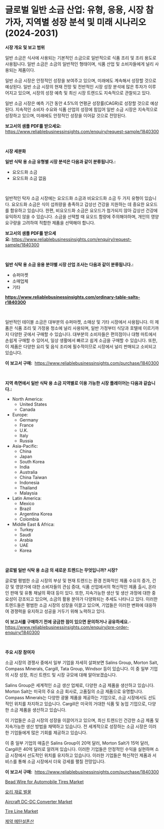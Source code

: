 <p><h1>글로벌 일반 소금 산업: 유형, 응용, 시장 참가자, 지역별 성장 분석 및 미래 시나리오 (2024-2031)</h1></p><p><strong>시장 개요 및 보고 범위</strong></p>
<p><p>일반 소금은 식사에 사용되는 기본적인 소금으로 일반적으로 식품 조리 및 조리 용도로 사용됩니다. 일반 소금은 소금의 일반적인 형태이며, 식품 산업 및 소비자들에게 널리 사용되는 제품이다.</p><p>일반 소금 시장은 안정적인 성장을 보여주고 있으며, 미래에도 계속해서 성장할 것으로 예상된다. 일반 소금 시장의 현재 전망 및 전반적인 시장 성장 분석에 많은 투자가 이루어지고 있으며, 시장의 성장 예측 및 최신 시장 트렌드도 지속적으로 관찰되고 있다.</p><p>일반 소금 시장은 예측 기간 동안 4.5%의 연평균 성장률(CAGR)로 성장할 것으로 예상된다. 지속적인 소비자 수요와 식품 산업의 성장에 힘입어 일반 소금 시장은 지속적으로 성장하고 있으며, 미래에도 안정적인 성장을 이어갈 것으로 전망된다.</p></p>
<p><strong>보고서의 샘플 PDF를 받으세요:</strong> <a href="https://www.reliablebusinessinsights.com/enquiry/request-sample/1840300">https://www.reliablebusinessinsights.com/enquiry/request-sample/1840300</a></p>
<p>&nbsp;</p>
<p><strong>시장 세분화</strong></p>
<p><strong>일반 식탁 용 소금 유형별 시장 분석은 다음과 같이 분류됩니다.:</strong></p>
<p><ul><li>요오드화 소금</li><li>요오드화 소금 없음</li></ul></p>
<p>&nbsp;</p>
<p><p>일반적인 탁자 소금 시장에는 요오드화 소금과 비요오드화 소금 두 가지 유형이 있습니다. 요오드화 소금은 식이 섭취량을 충족하고 갑상선 건강을 지원하는 데 중요한 요오드를 함유하고 있습니다. 한편, 비요오드화 소금은 요오드가 첨가되지 않아 갑상선 건강에 유익하지 않을 수 있습니다. 소금을 선택할 때 요오드 함량에 주의해야하며, 개인의 영양 요구량을 고려하여 적합한 제품을 선택해야 합니다.</p></p>
<p><strong>보고서의 샘플 PDF를 받으세요:</strong>&nbsp;<a href="https://www.reliablebusinessinsights.com/enquiry/request-sample/1840300">https://www.reliablebusinessinsights.com/enquiry/request-sample/1840300</a></p>
<p>&nbsp;</p>
<p><strong> 일반 식탁 용 소금 응용 분야별 시장 산업 조사는 다음과 같이 분류됩니다.:</strong></p>
<p><ul><li>슈퍼마켓</li><li>소매업체</li><li>기타</li></ul></p>
<p><strong><a href="https://www.reliablebusinessinsights.com/ordinary-table-salts-r1840300">https://www.reliablebusinessinsights.com/ordinary-table-salts-r1840300</a></strong></p>
<p>&nbsp;</p>
<p><p>일반적인 테이블 소금은 대부분의 슈퍼마켓, 소매상 및 기타 시장에서 사용됩니다. 이 제품은 식품 조리 및 가정용 청소에 널리 사용되며, 일반 가정부터 식당과 호텔에 이르기까지 다양한 곳에서 구매할 수 있습니다. 대부분의 소비자들은 편의점이나 대형 마트에서 손쉽게 구매할 수 있어서, 일상 생활에서 빠르고 쉽게 소금을 구매할 수 있습니다. 또한, 이 제품은 다양한 요리 및 음식 조리에 필수적이므로 시장에서 널리 판매되고 소비되고 있습니다.</p></p>
<p><strong>이 보고서 구매:</strong>&nbsp; <a href="https://www.reliablebusinessinsights.com/purchase/1840300">https://www.reliablebusinessinsights.com/purchase/1840300</a></p>
<p>&nbsp;</p>
<p><strong>지역 측면에서 일반 식탁 용 소금 지역별로 이용 가능한 시장 플레이어는 다음과 같습니다.:</strong></p>
<p><ul>
    <li>
        North America:
        <ul>
            <li>United States</li>
            <li>Canada</li>
        </ul>
    </li>
    <li>
        Europe:
        <ul>
            <li>Germany</li>
            <li>France</li>
            <li>U.K.</li>
            <li>Italy</li>
            <li>Russia</li>
        </ul>
    </li>
    <li>
        Asia-Pacific:
        <ul>
            <li>China</li>
            <li>Japan</li>
            <li>South Korea</li>
            <li>India</li>
            <li>Australia</li>
            <li>China Taiwan</li>
            <li>Indonesia</li>
            <li>Thailand</li>
            <li>Malaysia</li>
        </ul>
    </li>
    <li>
        Latin America:
        <ul>
            <li>Mexico</li>
            <li>Brazil</li>
            <li>Argentina Korea</li>
            <li>Colombia</li>
        </ul>
    </li>
    <li>
        Middle East & Africa:
        <ul>
            <li>Turkey</li>
            <li>Saudi</li>
            <li>Arabia</li>
            <li>UAE</li>
            <li>Korea</li>
        </ul>
    </li>
    </ul></p>
<p>&nbsp;</p>
<p><strong>글로벌 일반 식탁 용 소금 의 새로운 트렌드는 무엇입니까? 시장?</strong></p>
<p><p>글로벌 평범한 소금 시장의 부상 및 현재 트렌드는 환경 친화적인 제품 수요의 증가, 건강 및 영양가에 대한 소비자들의 관심 증대, 식품 산업에서의 혁신적인 제품 출시, 온라인 판매 및 유통 채널의 확대 등이 있다. 또한, 지속가능한 생산 및 생산 과정에 대한 중요성이 강조되고 있으며, 소금의 활용 분야가 다양화되는 추세도 나타나고 있다. 이러한 트렌드들은 평범한 소금 시장의 성장을 이끌고 있으며, 기업들은 이러한 변화에 대응하여 경쟁력을 유지하고 성공을 거두기 위해 노력하고 있다.</p></p>
<p><strong>이 보고서를 구매하기 전에 궁금한 점이 있으면 문의하거나 공유하세요.</strong>- <a href="https://www.reliablebusinessinsights.com/enquiry/pre-order-enquiry/1840300">https://www.reliablebusinessinsights.com/enquiry/pre-order-enquiry/1840300</a></p>
<p>&nbsp;</p>
<p><strong>주요 시장 참여자</strong></p>
<p><p>소금 시장의 경쟁사 중에서 일부 기업을 자세히 살펴보면 Salins Group, Morton Salt, Compass Minerals, Cargill, Tata Group, Windsor 등이 있습니다. 이 중 일부 기업의 시장 성장, 최신 트렌드 및 시장 규모에 대해 알아보겠습니다.</p><p>Salins Group은 세계적인 소금 생산 업체로, 다양한 소금 제품을 생산하고 있습니다. Morton Salt는 미국의 주요 소금 회사로, 고품질의 소금 제품으로 유명합니다. Compass Minerals는 다양한 광물 제품을 제공하는 기업으로, 소금 시장에서도 선도적인 위치를 차지하고 있습니다. Cargill은 미국의 거대한 식품 및 농업 기업으로, 다양한 소금 제품을 생산하고 있습니다.</p><p>이 기업들은 소금 시장의 성장을 이끌어가고 있으며, 최신 트렌드인 건강한 소금 제품 및 지속가능한 생산 방법을 채택하고 있습니다. 전 세계적으로 성장하는 소금 시장은 이러한 기업들에게 많은 기회를 제공하고 있습니다.</p><p>이 중 일부 기업의 매출은 Salins Group이 20억 달러, Morton Salt가 15억 달러, Cargill은 40억 달러로 알려져 있습니다. 이러한 기업들은 안정적인 수익을 실현하며 소금 시장에서 선도적인 위치를 유지하고 있습니다. 이러한 기업들은 혁신적인 제품과 서비스를 통해 소금 시장에서 더욱 강세를 펼칠 전망입니다.</p></p>
<p><strong>이 보고서 구매:</strong>&nbsp;&nbsp;<a href="https://www.reliablebusinessinsights.com/purchase/1840300">https://www.reliablebusinessinsights.com/purchase/1840300</a></p>
<p><p><a href="https://github.com/julyju69/Market-Research-Report-List-3/blob/main/bead-wire-for-automobile-tires-market.md">Bead Wire for Automobile Tires Market</a></p><p><a href="https://github.com/LoganRew1964/Market-Research-Report-List-1/blob/main/3791498102953.md">요리 재료 벌꿀</a></p><p><a href="https://issuu.com/reportprime-2/docs/aircraft-dc-dc-converter-market-size-2030.pptx">Aircraft DC-DC Converter Market</a></p><p><a href="https://github.com/nathandecarvalho/Market-Research-Report-List-3/blob/main/tire-line-market.md">Tire Line Market</a></p><p><a href="https://github.com/sarassiksa/Market-Research-Report-List-1/blob/main/3694691102952.md">제약 메탄설폰산</a></p></p>